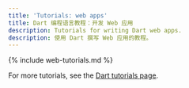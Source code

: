 ```yaml
---
title: 'Tutorials: web apps'
title: Dart 编程语言教程：开发 Web 应用
description: Tutorials for writing Dart web apps.
description: 使用 Dart 撰写 Web 应用的教程。
---
```


{% include web-tutorials.md %}

For more tutorials, see the [Dart tutorials page](/tutorials).
